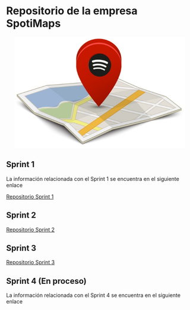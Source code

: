 # Repositorio de la empresa SpotiMaps
<p align="center">
  <img width="460" height="300" src="https://github.com/NLopezT04/isi-SpotiMaps/blob/Sprint1/LOGO.jpeg">
</p>

## Sprint 1
La información relacionada con el Sprint 1 se encuentra en el siguiente enlace

[Repositorio Sprint 1](https://github.com/NLopezT04/isi-SpotiMaps/tree/Sprint1)

## Sprint 2
[Repositorio Sprint 2](https://github.com/NLopezT04/isi-SpotiMaps/tree/Sprint2)

## Sprint 3
[Repositorio Sprint 3](https://github.com/NLopezT04/isi-SpotiMaps/tree/Sprint3)

## Sprint 4 (En proceso)
La información relacionada con el Sprint 4 se encuentra en el siguiente enlace

